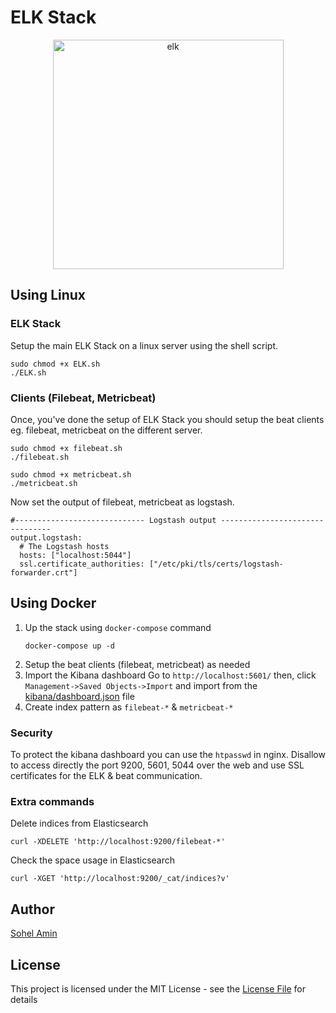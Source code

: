 
# ELK Stack

<p align="center">
    <img width="369" height="367" src="https://user-images.githubusercontent.com/1708683/35180071-ca7658bc-fdd1-11e7-87ea-3c55c037c501.png" alt="elk">
</p>

## Using Linux

### ELK Stack
Setup the main ELK Stack on a linux server using the shell script.
```
sudo chmod +x ELK.sh
./ELK.sh
```

### Clients (Filebeat, Metricbeat)
Once, you've done the setup of ELK Stack you should setup the beat clients eg. filebeat, metricbeat on the different server.
```
sudo chmod +x filebeat.sh
./filebeat.sh

sudo chmod +x metricbeat.sh
./metricbeat.sh
```

Now set the output of filebeat, metricbeat as logstash.
```
#----------------------------- Logstash output --------------------------------
output.logstash:
  # The Logstash hosts
  hosts: ["localhost:5044"]
  ssl.certificate_authorities: ["/etc/pki/tls/certs/logstash-forwarder.crt"]
```

## Using Docker
1. Up the stack using `docker-compose` command
    ```
    docker-compose up -d
    ```
2. Setup the beat clients (filebeat, metricbeat) as needed
3. Import the Kibana dashboard
    Go to `http://localhost:5601/` then, click `Management->Saved Objects->Import`  and import from the [kibana/dashboard.json](kibana/dashboard.json) file
4. Create index pattern as `filebeat-*` & `metricbeat-*`

### Security
To protect the kibana dashboard you can use the `htpasswd` in nginx.
Disallow to access directly the port 9200, 5601, 5044 over the web and use SSL certificates for the ELK & beat communication.

### Extra commands

Delete indices from Elasticsearch
```
curl -XDELETE 'http://localhost:9200/filebeat-*'
```
Check the space usage in Elasticsearch
```
curl -XGET 'http://localhost:9200/_cat/indices?v'
```

## Author

[Sohel Amin](http://sohelamin.com)

## License

This project is licensed under the MIT License - see the [License File](LICENSE) for details
